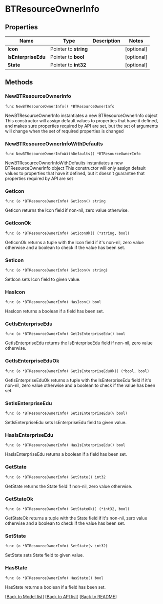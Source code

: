 # BTResourceOwnerInfo

## Properties

Name | Type | Description | Notes
------------ | ------------- | ------------- | -------------
**Icon** | Pointer to **string** |  | [optional] 
**IsEnterpriseEdu** | Pointer to **bool** |  | [optional] 
**State** | Pointer to **int32** |  | [optional] 

## Methods

### NewBTResourceOwnerInfo

`func NewBTResourceOwnerInfo() *BTResourceOwnerInfo`

NewBTResourceOwnerInfo instantiates a new BTResourceOwnerInfo object
This constructor will assign default values to properties that have it defined,
and makes sure properties required by API are set, but the set of arguments
will change when the set of required properties is changed

### NewBTResourceOwnerInfoWithDefaults

`func NewBTResourceOwnerInfoWithDefaults() *BTResourceOwnerInfo`

NewBTResourceOwnerInfoWithDefaults instantiates a new BTResourceOwnerInfo object
This constructor will only assign default values to properties that have it defined,
but it doesn't guarantee that properties required by API are set

### GetIcon

`func (o *BTResourceOwnerInfo) GetIcon() string`

GetIcon returns the Icon field if non-nil, zero value otherwise.

### GetIconOk

`func (o *BTResourceOwnerInfo) GetIconOk() (*string, bool)`

GetIconOk returns a tuple with the Icon field if it's non-nil, zero value otherwise
and a boolean to check if the value has been set.

### SetIcon

`func (o *BTResourceOwnerInfo) SetIcon(v string)`

SetIcon sets Icon field to given value.

### HasIcon

`func (o *BTResourceOwnerInfo) HasIcon() bool`

HasIcon returns a boolean if a field has been set.

### GetIsEnterpriseEdu

`func (o *BTResourceOwnerInfo) GetIsEnterpriseEdu() bool`

GetIsEnterpriseEdu returns the IsEnterpriseEdu field if non-nil, zero value otherwise.

### GetIsEnterpriseEduOk

`func (o *BTResourceOwnerInfo) GetIsEnterpriseEduOk() (*bool, bool)`

GetIsEnterpriseEduOk returns a tuple with the IsEnterpriseEdu field if it's non-nil, zero value otherwise
and a boolean to check if the value has been set.

### SetIsEnterpriseEdu

`func (o *BTResourceOwnerInfo) SetIsEnterpriseEdu(v bool)`

SetIsEnterpriseEdu sets IsEnterpriseEdu field to given value.

### HasIsEnterpriseEdu

`func (o *BTResourceOwnerInfo) HasIsEnterpriseEdu() bool`

HasIsEnterpriseEdu returns a boolean if a field has been set.

### GetState

`func (o *BTResourceOwnerInfo) GetState() int32`

GetState returns the State field if non-nil, zero value otherwise.

### GetStateOk

`func (o *BTResourceOwnerInfo) GetStateOk() (*int32, bool)`

GetStateOk returns a tuple with the State field if it's non-nil, zero value otherwise
and a boolean to check if the value has been set.

### SetState

`func (o *BTResourceOwnerInfo) SetState(v int32)`

SetState sets State field to given value.

### HasState

`func (o *BTResourceOwnerInfo) HasState() bool`

HasState returns a boolean if a field has been set.


[[Back to Model list]](../README.md#documentation-for-models) [[Back to API list]](../README.md#documentation-for-api-endpoints) [[Back to README]](../README.md)


